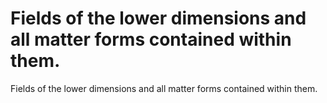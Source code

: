 # Fields of the lower dimensions and all matter forms contained within them.

Fields of the lower dimensions and all matter forms contained within them.